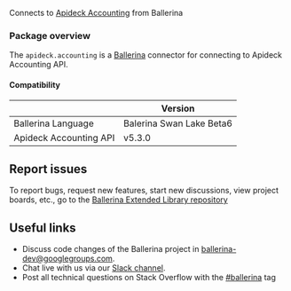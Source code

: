 
Connects to [Apideck Accounting](https://docs.apideck.com/apis/accounting/reference) from Ballerina

### Package overview

The `apideck.accounting` is a [Ballerina](https://ballerina.io/) connector for connecting to Apideck Accounting API.

#### Compatibility
|                        | Version                  |
|------------------------|--------------------------|
| Ballerina Language     | Balerina Swan Lake Beta6 |
| Apideck Accounting API | v5.3.0                   |

## Report issues
To report bugs, request new features, start new discussions, view project boards, etc., go to the [Ballerina Extended Library repository](https://github.com/ballerina-platform/ballerina-extended-library)

## Useful links
- Discuss code changes of the Ballerina project in [ballerina-dev@googlegroups.com](mailto:ballerina-dev@googlegroups.com).
- Chat live with us via our [Slack channel](https://ballerina.io/community/slack/).
- Post all technical questions on Stack Overflow with the [#ballerina](https://stackoverflow.com/questions/tagged/ballerina) tag
